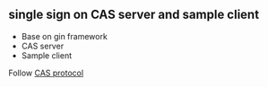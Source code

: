 ## single sign on CAS server and sample client
- Base on gin framework
- CAS server
- Sample client

Follow [CAS protocol](https://apereo.github.io/cas/5.1.x/protocol/CAS-Protocol.html) 

